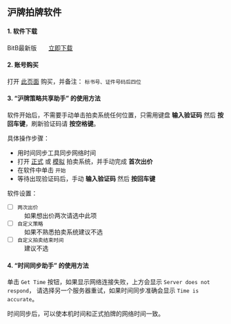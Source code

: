 ## 沪牌拍牌软件

#### 1. 软件下载
BitB最新版 &nbsp; &nbsp; &nbsp; [立即下载](https://github.com/ibitb/ibitb.github.io/releases/download/v1.0/BitB.zip)

#### 2. 账号购买
打开 [此页面](https://shop223575915.taobao.com/) 购买，并备注： `标书号、证件号码后四位`

#### 3. “沪牌策略共享助手” 的使用方法
软件开始后，不需要手动单击拍卖系统任何位置，只需用键盘 **输入验证码** 然后 **按回车键**，刷新验证码请 **按空格键**。

具体操作步骤：
- 用时间同步工具同步网络时间
- 打开 [正式](https://paimai.alltobid.com) 或 [模拟](http://test.alltobid.com/moni/gerenlogin.html) 拍卖系统，并手动完成 **首次出价**
- 在软件中单击 `开始`
- 等待出现验证码后，手动 **输入验证码** 然后 **按回车键**

软件设置：
- [ ] `两次出价`  
&nbsp; &nbsp; 如果想出价两次请选中此项
- [ ] `自定义策略`  
&nbsp; &nbsp; 如果不熟悉拍卖系统建议不选
- [ ] `自定义拍卖结束时间`  
&nbsp; &nbsp; 建议不选

#### 4. “时间同步助手” 的使用方法
单击 `Get Time` 按钮，如果显示网络连接失败，上方会显示 `Server does not respond`，
请选择另一个服务器重试，如果时间同步准确会显示 `Time is accurate`。

时间同步后，可以使本机时间和正式拍牌的网络时间一致。
